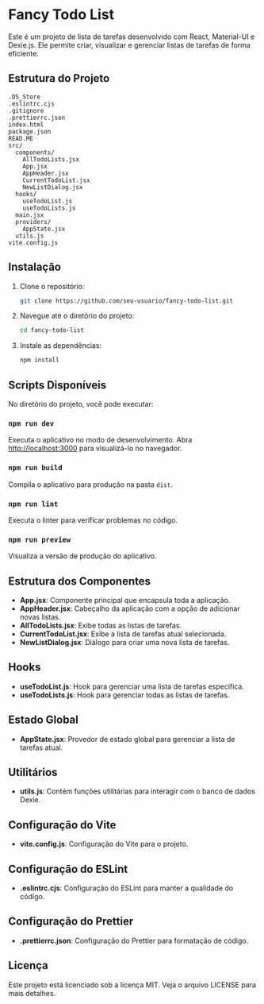 # Fancy Todo List

Este é um projeto de lista de tarefas desenvolvido com React, Material-UI e Dexie.js. Ele permite criar, visualizar e gerenciar listas de tarefas de forma eficiente.

## Estrutura do Projeto

```
.DS_Store
.eslintrc.cjs
.gitignore
.prettierrc.json
index.html
package.json
READ.ME
src/
  components/
    AllTodoLists.jsx
    App.jsx
    AppHeader.jsx
    CurrentTodoList.jsx
    NewListDialog.jsx
  hooks/
    useTodoList.js
    useTodoLists.js
  main.jsx
  providers/
    AppState.jsx
  utils.js
vite.config.js
```

## Instalação

1. Clone o repositório:
   ```sh
   git clone https://github.com/seu-usuario/fancy-todo-list.git
   ```

2. Navegue até o diretório do projeto:
   ```sh
   cd fancy-todo-list
   ```

3. Instale as dependências:
   ```sh
   npm install
   ```

## Scripts Disponíveis

No diretório do projeto, você pode executar:

### `npm run dev`

Executa o aplicativo no modo de desenvolvimento.
Abra [http://localhost:3000](http://localhost:3000) para visualizá-lo no navegador.

### `npm run build`

Compila o aplicativo para produção na pasta `dist`.

### `npm run lint`

Executa o linter para verificar problemas no código.

### `npm run preview`

Visualiza a versão de produção do aplicativo.

## Estrutura dos Componentes

- **App.jsx**: Componente principal que encapsula toda a aplicação.
- **AppHeader.jsx**: Cabeçalho da aplicação com a opção de adicionar novas listas.
- **AllTodoLists.jsx**: Exibe todas as listas de tarefas.
- **CurrentTodoList.jsx**: Exibe a lista de tarefas atual selecionada.
- **NewListDialog.jsx**: Diálogo para criar uma nova lista de tarefas.

## Hooks

- **useTodoList.js**: Hook para gerenciar uma lista de tarefas específica.
- **useTodoLists.js**: Hook para gerenciar todas as listas de tarefas.

## Estado Global

- **AppState.jsx**: Provedor de estado global para gerenciar a lista de tarefas atual.

## Utilitários

- **utils.js**: Contém funções utilitárias para interagir com o banco de dados Dexie.

## Configuração do Vite

- **vite.config.js**: Configuração do Vite para o projeto.

## Configuração do ESLint

- **.eslintrc.cjs**: Configuração do ESLint para manter a qualidade do código.

## Configuração do Prettier

- **.prettierrc.json**: Configuração do Prettier para formatação de código.

## Licença

Este projeto está licenciado sob a licença MIT. Veja o arquivo LICENSE para mais detalhes.
